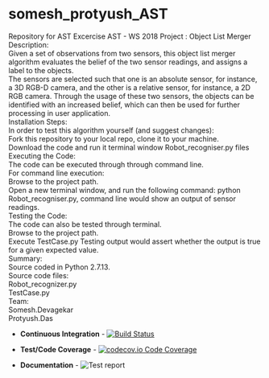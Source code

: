 # somesh_protyush_AST
Repository for AST Excercise
AST - WS 2018 Project : Object List Merger<br />
Description:<br />
Given a set of observations from two sensors, this object list merger algorithm evaluates the belief of the two sensor readings, and assigns a label to the objects.<br />
The sensors are selected such that one is an absolute sensor, for instance, a 3D RGB-D camera, and the other is a relative sensor, for instance, a 2D RGB camera. Through the usage of these two sensors, the objects can be identified with an increased belief, which can then be used for further processing in user application.<br />
Installation Steps:<br />
In order to test this algorithm yourself (and suggest changes):<br />
    Fork this repository to your local repo, clone it to your machine.<br />
    Download the code and run it terminal window Robot_recogniser.py files<br />
Executing the Code:<br />
The code can be executed through through command line.<br />
For command line execution:<br />
    Browse to the project path.<br />
    Open a new terminal window, and run the following command: python Robot_recogniser.py, command line would show an output of sensor readings.<br />
Testing the Code:<br />
The code can also be tested through terminal.<br />
    Browse to the project path.<br />
    Execute TestCase.py Testing output would assert whether the output is true for a given expected value.<br />
Summary:<br />
Source coded in Python 2.7.13.<br />
Source code files:<br />
  Robot_recognizer.py<br />
  TestCase.py<br />
Team:<br />
    Somesh.Devagekar<br />
    Protyush.Das<br />
+ **Continuous Integration** - [![Build Status](https://travis-ci.com/someshdev/somesh_protyush_AST.svg?branch=master)](https://travis-ci.com/someshdev/somesh_protyush_AST)

+ **Test/Code Coverage** - [![codecov.io Code Coverage](https://img.shields.io/codecov/c/github/someshdev/somesh_protyush_AST.svg?maxAge=2592000)](https://codecov.io/github/someshdev/somesh_protyush_AST)

+ **Documentation** - ![Test report](https://img.shields.io/badge/test%20report-master-blue.svg?style=flat)
